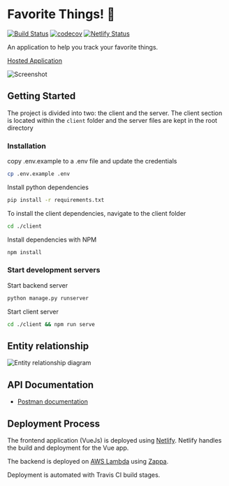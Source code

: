 # Favorite Things! 🙂
[![Build Status](https://travis-ci.com/otseobande/favorite-things.svg?branch=master)](https://travis-ci.com/otseobande/favorite-things) [![codecov](https://codecov.io/gh/otseobande/favorite-things/branch/master/graph/badge.svg)](https://codecov.io/gh/otseobande/favorite-things) [![Netlify Status](https://api.netlify.com/api/v1/badges/01276058-5a4f-431f-a750-18e6b345ac9b/deploy-status)](https://app.netlify.com/sites/favorite-things/deploys)

An application to help you track your favorite things.

[Hosted Application](https://favorite-things.netlify.com)

![Screenshot](https://res.cloudinary.com/otse/image/upload/v1565183640/Screen_Shot_2019-08-07_at_2.11.20_PM_sz8wyu.png)

## Getting Started

The project is divided into two: the client and the server. The client section is located within the `client` folder and the server files are kept in the root directory

### Installation

copy .env.example to a .env file and update the credentials

```bash
cp .env.example .env
```


Install python dependencies

```bash
pip install -r requirements.txt
```

To install the client dependencies, navigate to the client folder

```bash
cd ./client
```

Install dependencies with NPM

```bash
npm install
```

### Start development servers

Start backend server

```bash
python manage.py runserver
```

Start client server

```bash
cd ./client && npm run serve
```

## Entity relationship

![Entity relationship diagram](https://res.cloudinary.com/otse/image/upload/v1565093595/entity_relationship_ythju7.png)

## API Documentation

- [Postman documentation](https://documenter.getpostman.com/view/3424044/SVYrse29?version=latest)

## Deployment Process

The frontend application (VueJs) is deployed using [Netlify](https://netlify.com). Netlify handles the build and deployment for the Vue app.

The backend is deployed on [AWS Lambda](https://aws.amazon.com/lambda/) using [Zappa](https://github.com/Miserlou/Zappa).

Deployment is automated with Travis CI build stages.
